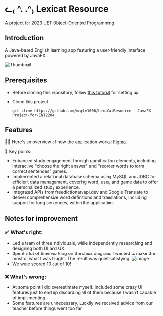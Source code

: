 # ᓚ₍ ^. .^₎ Lexicat Resource

A project for 2023 UET Object-Oriented Programming

## Introduction

A Java-based English learning app featuring a user-friendly interface powered by JavaFX.

![Thumbnail](https://github.com/maple1606/LexiCatResource---JavaFX-Project-for-INT2204/assets/97957290/58697d43-ff07-4e46-9f3b-19bd209ac16b)

## Prerequisites

- Before cloning this repository, follow [this tutorial](https://www.youtube.com/watch?v=AubJaosfI-0&t=388s&ab_channel=BoostMyTool) for setting up.
- Clone this project
  
  ```
  git clone https://github.com/maple1606/LexiCatResource---JavaFX-Project-for-INT2204
  ```

## Features

📖🔎 Here's an overview of how the application works: [Figma](https://www.figma.com/file/OcRtHLl347K4tvX4k2wv1r/OOP-Dictionary?type=design&node-id=0-1&mode=design&t=zcr7pza7N1s0mNVp-0).

🔑 Key points:
- Enhanced study engagement through gamification elements, including interactive "choose the right answer" and "reorder words to form correct sentences" games.
- Implemented a relational database schema using MySQL and JDBC for efficient data management, covering word, user, and game data to offer a personalized study experience.
- Integrated APIs from freedictionaryapi.dev and Google Translate to deliver comprehensive word definitions and translations, including support for long sentences, within the application.

## Notes for improvement

### ✅ What's right:
- Led a team of three individuals, while independently researching and designing both UI and UX.
- Spent a lot of time working on the class diagram. I wanted to make the most of what I was taught. The result was quiet satisfying.
  ![image](https://github.com/maple1606/LexiCatResource---JavaFX-Project-for-INT2204/assets/97957290/61460eff-89c9-4221-b9f5-6ffd9893f96a)
- We were scored 10 out of 10!

### ❌ What's wrong:
- At some point I did overestimate myself. Included some crazy UI features just to end up discarding all of them because I wasn't capable of implementing.
- Some features are unnecessary. Luckily we received advice from our teacher before things went too far.
